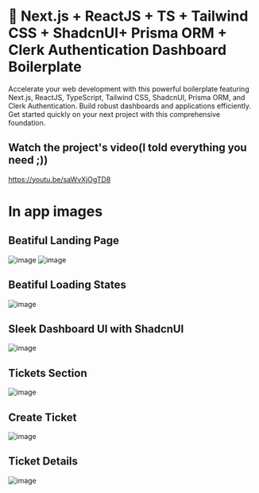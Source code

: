# 🚀 Next.js + ReactJS + TS + Tailwind CSS + ShadcnUI+ Prisma ORM + Clerk Authentication Dashboard Boilerplate

Accelerate your web development with this powerful boilerplate featuring Next.js, ReactJS, TypeScript, 
Tailwind CSS, ShadcnUI, Prisma ORM, and Clerk Authentication. Build robust dashboards and applications efficiently.
Get started quickly on your next project with this comprehensive foundation.

## Watch the project's video(I told everything you need ;))

https://youtu.be/saWvXjOgTD8

# In app images

## Beatiful Landing Page
![image](https://github.com/muefdo/nextjs-tailwindcss-clerk-dashboard-boilerplate/assets/112949938/c66375d6-813a-42a7-951a-752d9463ec55)
![image](https://github.com/muefdo/nextjs-tailwindcss-clerk-dashboard-boilerplate/assets/112949938/1aafa49e-863b-4414-8403-3a9f39c22e9e)


##  Beatiful Loading States 
![image](https://github.com/muefdo/nextjs-tailwindcss-clerk-dashboard-boilerplate/assets/112949938/bab62c3b-6ca0-4e06-ad8c-61658b62599d)

## Sleek Dashboard UI with ShadcnUI

![image](https://github.com/muefdo/nextjs-tailwindcss-clerk-dashboard-boilerplate/assets/112949938/12666c4f-0d53-4dc0-8c5a-3c170189042a)

## Tickets Section
![image](https://github.com/muefdo/nextjs-tailwindcss-clerk-dashboard-boilerplate/assets/112949938/416f217c-6d4a-44c8-ad2c-01c39f8ca710)

## Create Ticket

![image](https://github.com/muefdo/nextjs-tailwindcss-clerk-dashboard-boilerplate/assets/112949938/2c78967f-5231-4232-88b0-49c02879122d)

## Ticket Details

![image](https://github.com/muefdo/nextjs-tailwindcss-clerk-dashboard-boilerplate/assets/112949938/657cbf85-f928-42c7-bba0-a42e6b1fc3ed)
